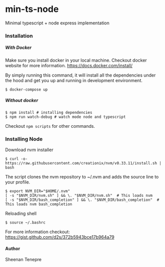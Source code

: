 # min-ts-node
Minimal typescript + node express implementation

### Installation

##### With Docker
Make sure you install docker in your local machine.
Checkout docker website for more information.
https://docs.docker.com/install/

By simply running this command, it will install all the dependencies under the hood
and get you up and running in development environment.

```
$ docker-compose up
```

##### Without docker
```
$ npm install # installing dependencies
$ npm run watch-debug # watch mode node and typescript
```

Checkout `npm scripts` for other commands.

### Installing Node

Download nvm installer

```
$ curl -o- https://raw.githubusercontent.com/creationix/nvm/v0.33.11/install.sh | bash
```

The script clones the nvm repository to ~/.nvm and adds the source line to your profile.

```
$ export NVM_DIR="$HOME/.nvm"
[ -s "$NVM_DIR/nvm.sh" ] && \. "$NVM_DIR/nvm.sh"  # This loads nvm
[ -s "$NVM_DIR/bash_completion" ] && \. "$NVM_DIR/bash_completion"  # This loads nvm bash_completion
```

Reloading shell
```
$ source ~/.bashrc
```

For more information checkout: https://gist.github.com/d2s/372b5943bce17b964a79

#### Author
Sheenan Tenepre

